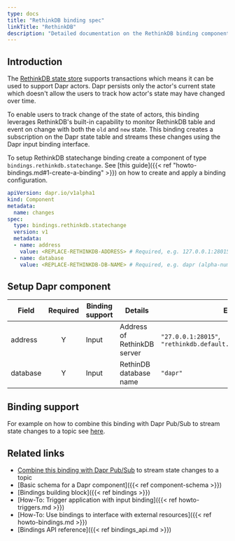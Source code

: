 ```yaml
---
type: docs
title: "RethinkDB binding spec"
linkTitle: "RethinkDB"
description: "Detailed documentation on the RethinkDB binding component"
---
```


## Introduction

The [RethinkDB state store]({{X20X}}) supports transactions which means it can be used to support Dapr actors. Dapr persists only the actor's current state which doesn't allow the users to track how actor's state may have changed over time.

To enable users to track change of the state of actors, this binding leverages RethinkDB's built-in capability to monitor RethinkDB table and event on change with both the `old` and `new` state. This binding creates a subscription on the Dapr state table and streams these changes using the Dapr input binding interface.

To setup RethinkDB statechange binding create a component of type `bindings.rethinkdb.statechange`. See [this guide]({{< ref "howto-bindings.md#1-create-a-binding" >}}) on how to create and apply a binding configuration.


```yaml
apiVersion: dapr.io/v1alpha1
kind: Component
metadata:
  name: changes
spec:
  type: bindings.rethinkdb.statechange
  version: v1
  metadata:
  - name: address
    value: <REPLACE-RETHINKDB-ADDRESS> # Required, e.g. 127.0.0.1:28015 or rethinkdb.default.svc.cluster.local:28015).
  - name: database
    value: <REPLACE-RETHINKDB-DB-NAME> # Required, e.g. dapr (alpha-numerics only)
```

## Setup Dapr component

| Field    | Required | Binding support | Details                     | Example                                                           |
| -------- |:--------:| --------------- | --------------------------- | ----------------------------------------------------------------- |
| address  |    Y     | Input           | Address of RethinkDB server | `"27.0.0.1:28015"`, `"rethinkdb.default.svc.cluster.local:28015"` |
| database |    Y     | Input           | RethinDB database name      | `"dapr"`                                                          |

## Binding support

For example on how to combine this binding with Dapr Pub/Sub to stream state changes to a topic see [here](https://github.com/mchmarny/dapr-state-store-change-handler).

## Related links

- [Combine this binding with Dapr Pub/Sub](https://github.com/mchmarny/dapr-state-store-change-handler) to stream state changes to a topic
- [Basic schema for a Dapr component]({{< ref component-schema >}})
- [Bindings building block]({{< ref bindings >}})
- [How-To: Trigger application with input binding]({{< ref howto-triggers.md >}})
- [How-To: Use bindings to interface with external resources]({{< ref howto-bindings.md >}})
- [Bindings API reference]({{< ref bindings_api.md >}})

